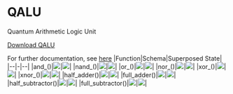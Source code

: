 # QALU
Quantum Arithmetic Logic Unit

<a href="https://raw.githubusercontent.com/alihakimtaskiran/QALU/main/qalu.py">Download QALU </a>

For further documentation, see <a href="QALU.ipynb">here</a>
|Function|Schema|Superposed State|
|--|-|--|
|and_()|![](src/and_s_.png)|![](src/and_q.png)|
|nand_()|![](src/nand_s_.png)|![](src/nand_q.png)|
|or_()|![](src/or_s_.png)|![](src/or_q.png)|
|nor_()|![](src/nor_s_.png)|![](src/nor_q.png)|
|xor_()|![](src/xor_s_.png)|![](src/xor_q.png)|
|xnor_()|![](src/xnor_s_.png)|![](src/xnor_qq.png)|
|half_adder()|![](src/ha_s_.png)|![](src/ha_q.png)|
|full_adder()|![](src/fa_s_.png)|![](src/fa_q.png)|
|half_subtractor()|![](src/hs_s_.png)|![](src/hs_q.png)|
|full_subtractor()|![](src/fs_s_.png)|![](src/fs_q.png)|

